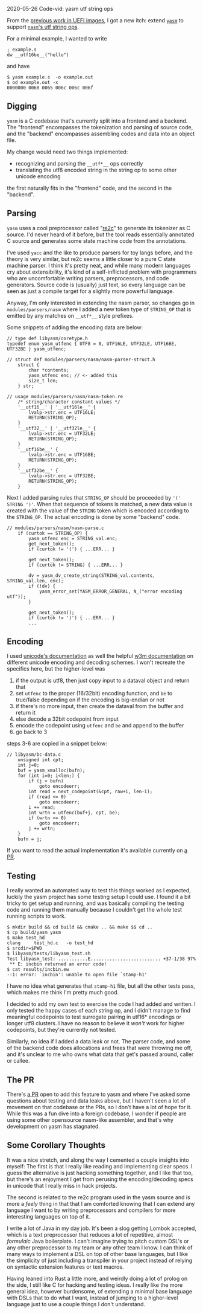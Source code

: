 <pmeta id="created">2020-05-26</pmeta>
<pmeta id="title">Code-vid: yasm utf string ops</pmeta>

From the [previous work in UEFI images], I got a new itch: extend [`yasm`] to support
[`nasm`'s utf string ops].

For a minimal example, I wanted to write
```
; example.s
dw __utf16be__("hello")
```

and have
```
$ yasm example.s  -o example.out
$ od example.out -x
0000000 0068 0065 006c 006c 006f
```

Digging
-------
`yasm` is a C codebase that's currently split into a frontend and a backend.
The "frontend" encompasses the tokenization and parsing of source code,
and the "backend" encompasses assembling codes and data into an object file.

My change would need two things implemented:
- recognizing and parsing the `__utf*__` ops correctly
- translating the utf8 encoded string in the string op to some other unicode encoding

the first naturally fits in the "frontend" code, and the second in the "backend".

Parsing
-------
`yasm` uses a cool preprocessor called "[re2c]" to generate its tokenizer as C source.
I'd never heard of it before, but the tool reads essentially annotated C source and generates
some state machine code from the annotations.

I've used `yacc` and the like to produce parsers for toy langs before,
and the theory is very similar, but re2c seems a little closer to a pure C state machine parser.
I think it's pretty neat, and while many modern languages cry about extensibility,
it's kind of a self-inflicted problem with programmers who are uncomfortable 
writing parsers, preprocessors, and code generators.
Source code is (usually) just text, so every language can be seen as just a
compile target for a slightly more powerful language.

Anyway, I'm only interested in extending the nasm parser, so changes go in
`modules/parsers/nasm` where I added a new token type of `STRING_OP` that is
emitted by any matches on `__utf*__`  style prefixes.

Some snippets of adding the encoding data are below:
```
// type def libyasm/coretype.h
typedef enum yasm_utfenc { UTF8 = 0, UTF16LE, UTF32LE, UTF16BE, UTF32BE } yasm_utfenc;

// struct def modules/parsers/nasm/nasm-parser-struct.h
    struct {
        char *contents;
        yasm_utfenc enc; // <- added this
        size_t len;
    } str;

// usage modules/parsers/nasm/nasm-token.re 
    /* string/character constant values */
    '__utf16__' | '__utf16le__' {
        lvalp->str.enc = UTF16LE;
        RETURN(STRING_OP);
    }
    '__utf32__' | '__utf32le__' {
        lvalp->str.enc = UTF32LE;
        RETURN(STRING_OP);
    }
    '__utf16be__' {
        lvalp->str.enc = UTF16BE;
        RETURN(STRING_OP);
    }
    '__utf32be__' {
        lvalp->str.enc = UTF32BE;
        RETURN(STRING_OP);
    }
```

Next I added parsing rules that `STRING_OP` should be proceeded by `'(' STRING ')'`.
When that sequence of tokens is matched, a new data value is created with the
value of the `STRING` token which is encoded according to the `STRING_OP`.
The actual encoding is done by some "backend" code.
```
// modules/parsers/nasm/nasm-parse.c
    if (curtok == STRING_OP) {
        yasm_utfenc enc = STRING_val.enc;
        get_next_token();
        if (curtok != '(') { ...ERR... }
    
        get_next_token();
        if (curtok != STRING) { ...ERR... }
    
        dv = yasm_dv_create_string(STRING_val.contents, STRING_val.len, enc);
        if (!dv) {
            yasm_error_set(YASM_ERROR_GENERAL, N_("error encoding utf"));
        }
    
        get_next_token();
        if (curtok != ')') { ...ERR... }
        ...
```

Encoding
--------
I used [unicode's documentation] as well the helpful [w3m documentation]
on different unicode encoding and decoding schemes.
I won't recreate the specifics here, but the higher-level was
1. if the output is utf8, then just copy input to a dataval object and return that
2. set `utfenc` to the proper (16/32bit) encoding function, and `be` to true/false depending on if the encoding is big-endian or not
3. if there's no more input, then create the dataval from the buffer and return it
4. else decode a 32bit codepoint from input
5. encode the codepoint using `utfenc` and `be` and append to the buffer
6. go back to 3

steps 3-6 are copied in a snippet below:
```
// libyasm/bc-data.c
    unsigned int cpt;
    int j=0;
    buf = yasm_xmalloc(bufn);
    for (int i=0; i<len;) {
        if (j > bufn)
            goto encodeerr;
        int read = next_codepoint(&cpt, raw+i, len-i);
        if (read <= 0)
            goto encodeerr;
        i += read;
        int wrtn = utfenc(buf+j, cpt, be);
        if (wrtn <= 0)
            goto encodeerr;
        j += wrtn;
    }
    bufn = j;
```

If you want to read the actual implementation it's available currently on [a PR].

Testing
-------
I really wanted an automated way to test this things worked as I expected,
luckily the yasm project has some testing setup I could use.
I found it a bit tricky to get setup and running, and was basically compiling
the testing code and running them manually because I couldn't get the whole
test running scripts to work.

```
$ mkdir build && cd build && cmake .. && make $$ cd ..
$ cp build/yasm yasm
$ make test_hd
clang     test_hd.c   -o test_hd
$ srcdir=$PWD
$ libyasm/tests/libyasm_test.sh
Test libyasm_test: ...........E.......................... +37-1/38 97%
 ** E: incbin returned an error code!
$ cat results/incbin.ew
-:1: error: `incbin': unable to open file `stamp-h1'
```

I have no idea what generates that `stamp-h1` file, but all the other tests pass,
which makes me think I'm pretty much good.

I decided to add my own test to exercise the code I had added and written.
I only tested the happy cases of each string op, and I didn't manage to find
meaningful codepoints to test surrogate pairing in utf16\* encodings or longer
utf8 clusters.
I have no reason to believe it _won't_ work for higher codepoints,
but they're currently not tested.

Similarly, no idea if I added a data leak or not.
The parser code, and some of the backend code does allocations and frees
that were throwing me off, and it's unclear to me who owns what data
that get's passed around, caller or callee.

The PR
------
There's [a PR] open to add this feature to yasm and where I've asked some questions
about testing and data leaks above, but I haven't seen a lot of
movement on that codebase or the PRs, so I don't have a lot of hope for it.
While this was a fun dive into a foreign codebase, I wonder if people are
using some other opensource nasm-like assembler, and that's why development
on yasm has stagnated.

Some Corollary Thoughts
-----------------------
It was a nice stretch, and along the way I cemented a couple insights into myself:
The first is that I really like reading and implementing clear specs.
I guess the alternative is just hacking something together, and I like that too,
but there's an enjoyment I get from perusing the encoding/decoding specs in
unicode that I really miss in hack projects.

The second is related to the re2c program used in the yasm source and is 
more a _feely_ thing in that that I am comforted knowing that I can extend 
any language I want to by writing preprocessors and compilers for more 
interesting languages on top of it.

I write a lot of Java in my day job.
It's been a slog getting Lombok accepted, which is a text preprocessor
that reduces a lot of repetitive, almost _formulaic_ Java boilerplate.
I can't imagine trying to pitch custom DSL's or any other preprocessor
to my team or any other team I know.
I can think of many ways to implement a DSL on top of other base languages,
but I like the simplicity of just including a transpiler in your project instead
of relying on syntactic extension features or text macros.

Having leaned into Rust a little more, and weirdly doing a lot of prolog
on the side, I still like C for hacking and testing ideas.
I really like the more general idea, however burdensome, of extending a 
minimal base language with DSLs that to do what I want,
instead of jumping to a higher-level language just to use a couple things I don't understand.



[previous work in UEFI images]: 0529-uefi.html
[`yasm`]: https://yasm.tortall.net/
[`nasm`'s utf string ops]: https://www.nasm.us/doc/nasmdoc3.html
[re2c]: https://re2c.org/
[unicode's documentation]: https://www.unicode.org/versions/Unicode13.0.0/ch03.pdf#G7404
[w3m documentation]: https://www.w3.org/TR/encoding/
[a PR]: https://github.com/yasm/yasm/pull/147
